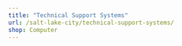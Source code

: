 ```yaml
---
title: "Technical Support Systems"
url: /salt-lake-city/technical-support-systems/
shop: Computer
---
```

